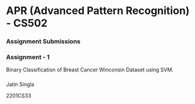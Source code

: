 # APR (Advanced Pattern Recognition) - CS502

### Assignment Submissions

### Assignment - 1

Binary Classification of Breast Cancer Winconsin Dataset using SVM.

###

Jatin Singla

2201CS33
